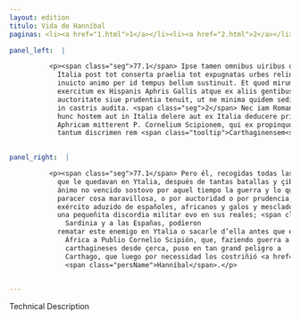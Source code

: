```yaml
---
layout: edition
titulo: Vida de Hanníbal
paginas: <li><a href="1.html">1</a></li><li><a href="2.html">2</a></li><li><a href="3.html">3</a></li><li><a href="4.html">4</a></li><li><a href="5.html">5</a></li><li><a href="6.html">6</a></li><li><a href="7.html">7</a></li><li><a href="8.html">8</a></li><li><a href="9.html">9</a></li><li><a href="10.html">10</a></li><li><a href="11.html">11</a></li><li><a href="12.html">12</a></li><li><a href="13.html">13</a></li><li><a href="14.html">14</a></li><li><a href="15.html">15</a></li><li><a href="16.html">16</a></li><li><a href="17.html">17</a></li><li><a href="18.html">18</a></li><li><a href="19.html">19</a></li><li><a href="20.html">20</a></li><li><a href="21.html">21</a></li><li><a href="22.html">22</a></li><li><a href="23.html">23</a></li><li><a href="24.html">24</a></li><li><a href="25.html">25</a></li><li><a href="26.html">26</a></li><li><a href="27.html">27</a></li><li><a href="28.html">28</a></li><li><a href="29.html">29</a></li><li><a href="30.html">30</a></li><li><a href="31.html">31</a></li><li><a href="32.html">32</a></li><li><a href="33.html">33</a></li><li><a href="34.html">34</a></li><li><a href="35.html">35</a></li><li><a href="36.html">36</a></li><li><a href="37.html">37</a></li><li><a href="38.html">38</a></li><li><a href="39.html">39</a></li><li><a href="40.html">40</a></li><li><a href="41.html">41</a></li><li><a href="42.html">42</a></li><li><a href="43.html">43</a></li><li><a href="44.html">44</a></li><li><a href="45.html">45</a></li><li><a href="46.html">46</a></li><li><a href="47.html">47</a></li><li><a href="48.html">48</a></li><li><a href="49.html">49</a></li><li><a href="50.html">50</a></li><li><a href="51.html">51</a></li><li><a href="52.html">52</a></li><li><a href="53.html">53</a></li><li><a href="54.html">54</a></li><li><a href="55.html">55</a></li><li><a href="56.html">56</a></li><li><a href="57.html">57</a></li><li><a href="58.html">58</a></li><li><a href="59.html">59</a></li><li><a href="60.html">60</a></li><li><a href="61.html">61</a></li><li><a href="62.html">62</a></li><li><a href="63.html">63</a></li><li><a href="64.html">64</a></li><li><a href="65.html">65</a></li><li><a href="66.html">66</a></li><li><a href="67.html">67</a></li><li><a href="68.html">68</a></li><li><a href="69.html">69</a></li><li><a href="70.html">70</a></li><li><a href="71.html">71</a></li><li><a href="72.html">72</a></li><li><a href="73.html">73</a></li><li><a href="74.html">74</a></li><li><a href="75.html">75</a></li><li><a href="76.html">76</a></li><li><a href="77.html">77</a></li><li><a href="78.html">78</a></li><li><a href="79.html">79</a></li><li><a href="80.html">80</a></li><li><a href="81.html">81</a></li><li><a href="82.html">82</a></li><li><a href="83.html">83</a></li><li><a href="84.html">84</a></li><li><a href="85.html">85</a></li><li><a href="86.html">86</a></li><li><a href="87.html">87</a></li><li><a href="88.html">88</a></li><li><a href="89.html">89</a></li><li><a href="90.html">90</a></li><li><a href="91.html">91</a></li><li><a href="92.html">92</a></li><li><a href="93.html">93</a></li><li><a href="94.html">94</a></li><li><a href="95.html">95</a></li><li><a href="96.html">96</a></li>

panel_left:  |

          <p><span class="seg">77.1</span> Ipse tamen omnibus uiribus quae sibi in
            Italia post tot conserta praelia tot expugnatas urbes relinquebantur, simul collectis
            inuicto animo per id tempus bellum sustinuit. Et quod mirum cuique uideri debet,
            exercitum ex Hispanis Aphris Gallis atque ex aliis gentibus mixtum sic concordem siue
            auctoritate siue prudentia tenuit, ut ne minima quidem seditio dissensioue militaris sit
            in castris audita. <span class="seg">2</span> Nec iam Romani Sicilia Sardinia Hispaniisque receptis
            hunc hostem aut in Italia delere aut ex Italia deducere prius potuerunt, quam in
            Aphricam mitterent P. Cornelium Scipionem, qui ex propinquo inferens Poenis arma, in
            tantum discrimen rem <span class="tooltip">Carthaginensem<span class="tooltiptext">Carthaginensium <span class="siglas">M N P R S U W</span> </span></span> impulit, ut extemplo necessitate coacti Hannibalem ex Italia reuocarent. </p>
        

panel_right:  |

          <p><span class="seg">77.1</span> Pero él, recogidas todas las fuerças
            que le quedavan en Ytalia, después de tantas batallas y çibdades tomadas por fuerça, con
            ánimo no vencido sostovo por aquel tiempo la guerra y lo que a qualquier ombre deve
            paracer cosa maravillosa, o por auctoridad o por prudencia, tovo tan concorde el
            exército aduzido de españoles, africanos y galos y mesclado de otras gentes, que nunca
            una pequeñita discordia militar ovo en sus reales; <span class="seg">2</span> y nunca los <span class="tooltip">romanos<span class="tooltiptext">romnos  </span></span>, que ya avían recobrado a Sicilia y a
              Sardinia y a las Españas, podieron
            rematar este enemigo en Ytalia o sacarle d’ella antes que embiassen en
              África a Publio Cornelio Scipión, que, faziendo guerra a los
              carthagineses desde çerca, puso en tan grand peligro a
              Carthago, que luego por necessidad los costriñió <a href="../public/images/1491/178v.png" target="new"><img class="facs" src="../public/images/1491/1491.jpg"/></a>[178v,a] revocar de Ytalia a
              <span class="persName">Hanníbal</span>.</p>
        

---
```


Technical Description 